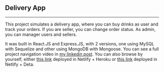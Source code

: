 ## Delivery App
----

This project simulates a delivery app, where you can buy drinks as user and track your orders. If you are seller, you can change order status. As admin, you can manager users and sellers.

It was built in React.JS and Express.JS, with 2 versions, one using MySQL with Sequelize and other using MongoDB with Mongoose. You can see a full project navigation video in [my linkedin post](https://www.linkedin.com/feed/update/urn:li:activity:6916835528839417856/). You can also browse by yourself, either [this link](https://bebidas-express-hk.netlify.app/login) deployed in Netlify + Heroku or [this link](https://bebidas-express.netlify.app/login) deployed in Netlify + Deta.
